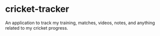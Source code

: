 # cricket-tracker
An application to track my training, matches, videos, notes, and anything related to my cricket progress. 
